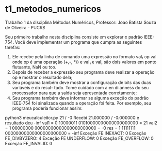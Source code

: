 # t1_metodos_numericos
Trabalho 1 da disciplina Métodos Numéricos, Professor: Joao Batista Souza de Oliveira - PUCRS

Seu primeiro trabalho nesta disciplina consiste em explorar o padrão IEEE-754. Você deve
implementar um programa que cumpra as seguintes tarefas:
1. Ele recebe pela linha de comando uma expressão no formato
val₁ op val
onde op é uma operação (+,-, */) e val₁ e val, são dois valores em ponto flutuante, NaN
ou too.
2. Depois de receber a expressão seu programa deve realizar a operação op e mostrar o resultado
dela;
3. Seu programa também deve mostrar a configuração de bits das duas variáveis e do resul-
tado. Tome cuidado com a en di anness do seu processador para que a saída seja apresentada
corretamente;
4. Seu programa também deve informar se alguma exceção do padrão IEEE-754 foi sinalizada
quando a operação foi feita.
Por exemplo, seu programa poderia funcionar assim:

python3 meucalculeitor.py 21 / -0
Recebi 21.000000 / -0.000000 e resultado deu -inf
val1 = 0 10000011 01010000000000000000000 = 21
val2 = 1 00000000 00000000000000000000000 = -0
res = 1 11111111 00000000000000000000000 = -inf
Exceção FE INEXACT: 0
Exceção FE_DIVBYZERO: 4
Exceção FE UNDERFLOW: 0
Exceção FE_OVERFLOW: 0
Exceção FE_INVALID: 0
